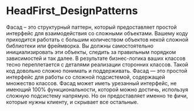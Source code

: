 # HeadFirst_DesignPatterns
Фасад – это структурный паттерн, который предоставляет простой интерфейс для взаимодействия со сложными объектами.
Вашему коду приходится работать с большим количеством объектов некой сложной библиотеки или фреймворка.
Вы должны самостоятельно инициализировать эти объекты, следить за правильным порядком зависимостей и так далее.
В результате бизнес-логика ваших классов тесно переплетается с деталями реализации сторонних классов. Такой код довольно сложно понимать и поддерживать.
Фасад — это простой интерфейс для работы со сложной подсистемой, содержащей множество классов.
Фасад может иметь урезанный интерфейс, не имеющий 100% функциональности, которой можно достичь, используя сложную подсистему напрямую.
Но он предоставляет именно те фичи, которые нужны клиенту, и скрывает все остальные.
